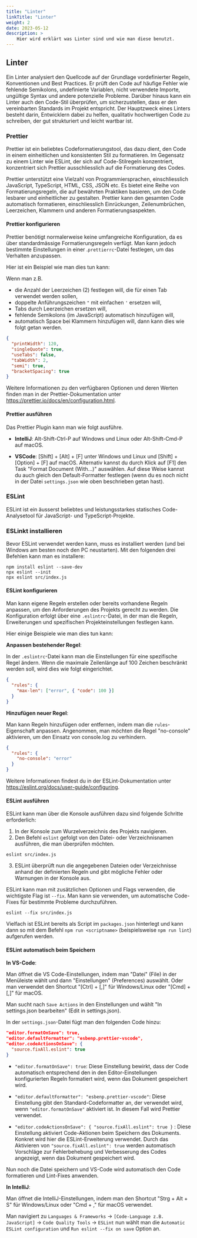```yaml
---
title: "Linter"
linkTitle: "Linter"
weight: 2
date: 2023-05-12
description: >
    Hier wird erklärt was Linter sind und wie man diese benutzt.
---
```

## Linter
Ein Linter analysiert den Quellcode auf der Grundlage vordefinierter Regeln, Konventionen und Best Practices. Er prüft den Code auf häufige Fehler wie fehlende Semikolons, undefinierte Variablen, nicht verwendete Importe, ungültige Syntax und andere potenzielle Probleme. Darüber hinaus kann ein Linter auch den Code-Stil überprüfen, um sicherzustellen, dass er den vereinbarten Standards im Projekt entspricht.
Der Hauptzweck eines Linters besteht darin, Entwicklern dabei zu helfen, qualitativ hochwertigen Code zu schreiben, der gut strukturiert und leicht wartbar ist.


### Prettier
Prettier ist ein beliebtes Codeformatierungstool, das dazu dient, den Code in einem einheitlichen und konsistenten Stil zu formatieren. Im Gegensatz zu einem Linter wie ESLint, der sich auf Code-Stilregeln konzentriert, konzentriert sich Prettier ausschliesslich auf die Formatierung des Codes.

Prettier unterstützt eine Vielzahl von Programmiersprachen, einschliesslich JavaScript, TypeScript, HTML, CSS, JSON etc.
Es bietet eine Reihe von Formatierungsregeln, die auf bewährten Praktiken basieren, um den Code lesbarer und einheitlicher zu gestalten.
Prettier kann den gesamten Code automatisch formatieren, einschliesslich Einrückungen, Zeilenumbrüchen, Leerzeichen, Klammern und anderen Formatierungsaspekten.

#### Prettier konfigurieren
Prettier benötigt normalerweise keine umfangreiche Konfiguration, da es über standardmässige Formatierungsregeln verfügt. Man kann jedoch bestimmte Einstellungen in einer .`prettierrc`-Datei festlegen, um das Verhalten anzupassen.

Hier ist ein Beispiel wie man dies tun kann:

Wenn man z.B.
* die Anzahl der Leerzeichen (2) festlegen will, die für einen Tab verwendet werden sollen,
* doppelte Anführungszeichen `"` mit einfachen `'` ersetzen will,
* Tabs durch Leerzeichen ersetzen will,
* fehlende Semikolons (im JavaScript) automatisch hinzufügen will,
* automatisch Space bei Klammern hinzufügen will,
  dann kann dies wie folgt getan werden.
```json
{
  "printWidth": 120,
  "singleQuote": true,
  "useTabs": false,
  "tabWidth": 2,
  "semi": true,
  "bracketSpacing": true
}
```

Weitere Informationen zu den verfügbaren Optionen und deren Werten finden man in der Prettier-Dokumentation unter https://prettier.io/docs/en/configuration.html.

#### Prettier ausführen
Das Prettier Plugin kann man wie folgt ausführe.
* **IntelliJ**: Alt-Shift-Ctrl-P auf Windows und Linux oder Alt-Shift-Cmd-P auf macOS.

* **VSCode**: [Shift] + [Alt] + [F] unter Windows und Linux und [Shift] + [Option] + [F] auf macOS. Alternativ kannst du durch Klick auf [F1] den Task "Format Document (With...)" auswählen. Auf diese Weise kannst du auch gleich den Default-Formatter festlegen (wenn du es noch nicht in der Datei `settings.json` wie oben beschrieben getan hast).


### ESLint
ESLint ist ein äusserst beliebtes und leistungsstarkes statisches Code-Analysetool für JavaScript- und TypeScript-Projekte.

### ESLinkt installieren
Bevor ESLint verwendet werden kann, muss es installiert werden (und bei Windows am besten noch den PC neustarten).
Mit den folgenden drei Befehlen kann man es installere:

```shell
npm install eslint --save-dev
npx eslint --init
npx eslint src/index.js
```

#### ESLint konfigurieren
Man kann eigene Regeln erstellen oder bereits vorhandene Regeln anpassen, um den Anforderungen des Projekts gerecht zu werden.
Die Konfiguration erfolgt über eine `.eslintrc`-Datei, in der man die Regeln, Erweiterungen und spezifischen Projekteinstellungen festlegen kann.

Hier einige Beispiele wie man dies tun kann:

**Anpassen bestehender Regel**:

In der `.eslintrc`-Datei kann man die Einstellungen für eine spezifische Regel ändern. Wenn die maximale Zeilenlänge auf 100 Zeichen beschränkt werden soll, wird dies wie folgt eingerichtet.
```json
{
  "rules": {
    "max-len": ["error", { "code": 100 }]
  }
}
```

**Hinzufügen neuer Regel**:

Man kann Regeln hinzufügen oder entfernen, indem man die `rules`-Eigenschaft anpassen. Angenommen, man möchten die Regel "no-console" aktivieren, um den Einsatz von console.log zu verhindern.
```json
{
  "rules": {
    "no-console": "error"
  }
}
```

Weitere Informationen findest du in der ESLint-Dokumentation unter https://eslint.org/docs/user-guide/configuring.

#### ESLint ausführen
ESLint kann man über die Konsole ausführen dazu sind folgende Schritte erforderlich:

1. In der Konsole zum Wurzelverzeichnis des Projekts navigieren.
2. Den Befehl `eslint` gefolgt von den Datei- oder Verzeichnisnamen ausführen, die man überprüfen möchten.
```shell
eslint src/index.js
```
3. ESLint überprüft nun die angegebenen Dateien oder Verzeichnisse anhand der definierten Regeln und gibt mögliche Fehler oder Warnungen in der Konsole aus.

ESLint kann man mit zusätzlichen Optionen und Flags verwenden, die wichtigste Flag ist  `--fix`. Man kann sie verwenden, um automatische Code-Fixes für bestimmte Probleme durchzuführen.
```shell
eslint --fix src/index.js
```

Vielfach ist ESLint bereits als Script im `packages.json` hinterlegt und kann dann so mit dem Befehl `npm run <scriptname>` (beispielsweise `npm run lint`) aufgerufen werden.

#### ESLint automatisch beim Speichern
**In VS-Code**:

Man öffnet die VS Code-Einstellungen, indem man "Datei" (File) in der Menüleiste wählt und dann "Einstellungen" (Preferences) auswählt. Oder man verwendet den Shortcut "[Ctrl] + [,]" für Windows/Linux oder "[Cmd] + [,]" für macOS.

Man sucht nach `Save Actions` in den Einstellungen und wählt "In settings.json bearbeiten" (Edit in settings.json).

In der `settings.json`-Datei fügt man den folgenden Code hinzu:
```json
"editor.formatOnSave": true,
"editor.defaultFormatter": "esbenp.prettier-vscode", 
"editor.codeActionsOnSave": {
  "source.fixAll.eslint": true
}
```

* `"editor.formatOnSave": true`: Diese Einstellung bewirkt, dass der Code automatisch entsprechend den in den Editor-Einstellungen konfigurierten Regeln formatiert wird, wenn das Dokument gespeichert wird.

* `"editor.defaultFormatter": "esbenp.prettier-vscode"`: Diese Einstellung gibt den Standard-Codeformatter an, der verwendet wird, wenn `"editor.formatOnSave"` aktiviert ist. In diesem Fall wird Prettier verwendet. 

* `"editor.codeActionsOnSave": { "source.fixAll.eslint": true }` : Diese Einstellung aktiviert Code-Aktionen beim Speichern des Dokuments. Konkret wird hier die ESLint-Erweiterung verwendet. Durch das Aktivieren von `"source.fixAll.eslint": true` werden automatisch Vorschläge zur Fehlerbehebung und Verbesserung des Codes angezeigt, wenn das Dokument gespeichert wird.

Nun noch die Datei speichern und VS-Code wird automatisch den Code formatieren und Lint-Fixes anwenden.


**In IntelliJ**:

Man öffnet die IntelliJ-Einstellungen, indem man den Shortcut "Strg + Alt + S" für Windows/Linux oder "Cmd + ," für macOS verwendet.

Man navigiert zu `Languages & Frameworks` -> `[Code-Language z.B. JavaScript]` -> `Code Quality Tools` -> `ESLint` nun wählt man die `Automatic ESLint configuration` und `Run eslint --fix on save` Option an.

